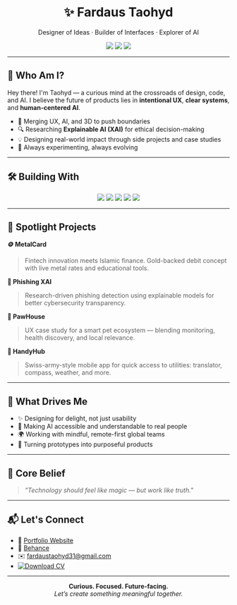 <h1 align="center">✨ Fardaus Taohyd</h1>
<p align="center">Designer of Ideas · Builder of Interfaces · Explorer of AI</p>

<p align="center">
  <img src="https://img.shields.io/badge/Product%20Design-UX%2FUI-blueviolet?style=for-the-badge" />
  <img src="https://img.shields.io/badge/Frontend%20Dev-React%2FTailwind-blue?style=for-the-badge" />
  <img src="https://img.shields.io/badge/AI%20%2B%20UX-XAI%2FNLP%2F3D-yellowgreen?style=for-the-badge" />
</p>

---

## 🚀 Who Am I?

Hey there! I'm Taohyd — a curious mind at the crossroads of design, code, and AI. I believe the future of products lies in **intentional UX**, **clear systems**, and **human-centered AI**.

- 🧠 Merging UX, AI, and 3D to push boundaries  
- 🔍 Researching **Explainable AI (XAI)** for ethical decision-making  
- 💡 Designing real-world impact through side projects and case studies  
- 🌱 Always experimenting, always evolving

---

## 🛠️ Building With

<p align="center">
  <img src="https://img.shields.io/badge/Figma-black?style=flat-square&logo=figma&logoColor=white" />
  <img src="https://img.shields.io/badge/React-20232A?style=flat-square&logo=react&logoColor=61DAFB" />
  <img src="https://img.shields.io/badge/TailwindCSS-06B6D4?style=flat-square&logo=tailwind-css&logoColor=white" />
  <img src="https://img.shields.io/badge/Three.js-000000?style=flat-square&logo=three.js&logoColor=white" />
  <img src="https://img.shields.io/badge/Python-3776AB?style=flat-square&logo=python&logoColor=white" />
</p>

---

## 📌 Spotlight Projects

**🪙 MetalCard**  
> Fintech innovation meets Islamic finance. Gold-backed debit concept with live metal rates and educational tools.

**🧠 Phishing XAI**  
> Research-driven phishing detection using explainable models for better cybersecurity transparency.

**🐾 PawHouse**  
> UX case study for a smart pet ecosystem — blending monitoring, health discovery, and local relevance.

**📱 HandyHub**  
> Swiss-army-style mobile app for quick access to utilities: translator, compass, weather, and more.

---

## 🧭 What Drives Me

- ✨ Designing for delight, not just usability  
- 🧬 Making AI accessible and understandable to real people  
- 🌍 Working with mindful, remote-first global teams  
- 🧰 Turning prototypes into purposeful products

---

## 💬 Core Belief

> _"Technology should feel like magic — but work like truth."_  

---

## 📬 Let's Connect

- 🔗 [Portfolio Website](https://fardaustaohyd.github.io/fardaustaohyd-portfolio/)
- 🎨 [Behance](https://www.behance.net/fardaustaohyd)
- ✉️ fardaustaohyd31@gmail.com
- [![Download CV](https://img.shields.io/badge/Download-CV-blue?style=for-the-badge&logo=adobeacrobat&logoColor=white)](https://drive.google.com/file/d/11ZpgCdKVJz6L263Ogej5i37ZccosB8rX/view?usp=drive_link)

---

<p align="center">
  <b>Curious. Focused. Future-facing.</b><br/>
  <i>Let’s create something meaningful together.</i>
</p>
